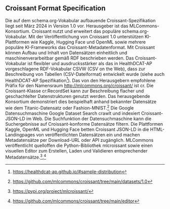 ## Croissant Format Specification
Die auf dem schema.org-Vokabular aufbauende Croissant-Spezifikation liegt seit März 2024 in Version 1.0 vor. Herausgeber ist das MLCommons-Konsortium. Croissant nutzt und erweitert das populäre schema.org-Vokabular. Mit der Veröffentlichung von Croissant 1.0 unterstützen KI-Plattformen wie Kaggle, Hugging Face und OpenML sowie mehrere populäre KI-Frameworks das Croissant-Metadatenformat. Mit Croissant können Aufbau und Inhalt von Datensätzen einheitlich und maschinenverarbeitbar gemäß RDF beschrieben werden. Das Croissant-Vokabular ist flexibler und ausdrucksstärker als das in HealthDCAT-AP vorgeschlagene RDF-Vokabular CSVW (CSV on the Web), dass zur Beschreibung von Tabellen (CSV-Dateiformat) entwickelt wurde (siehe auch HealthDCAT-AP Spezifikation[^43]). Das von den Herausgebern empfohlene Präfix für den Namensraum http://mlcommons.org/croissant/ ist cr.
Die Croissant-Klasse cr:RecordSet kann zur Beschreibung flacher und geschachtelter Datenstrukturen genutzt werden. Das herausgebende Konsortium demonstriert dies beispielhaft anhand bekannter Datensätze wie dem Titanic-Datensatz oder Fashion-MNIST.[^44]
Die Google Datensuchmaschine Google Dataset Search crawlt und indexiert Croissant-JSON-LD im Web. Die Suchfunktion der Datensuchmaschine kann die Suchergebnisse auf Croissant-konforme Datensätze filtern. Die Plattformen Kaggle, OpenML und Hugging Face betten Croissant JSON-LD in die HTML-Landingpages von veröffentlichten Datensätzen ein und machen Metadatensätze per Download-URL oder API zugänglich.
MLCommons veröffentlicht quelloffen die Python-Bibliothek mlcroissant sowie einen visuellen Editor zum Erstellen, Laden und Validieren entsprechender Metadatensätze.[^45],[^46]

[^43]: https://healthdcat-ap.github.io/#sample-distribution
[^44]:https://github.com/mlcommons/croissant/tree/main/datasets/1.0
[^45]:https://pypi.org/project/mlcroissant/
[^46]:https://github.com/mlcommons/croissant/tree/main/editor